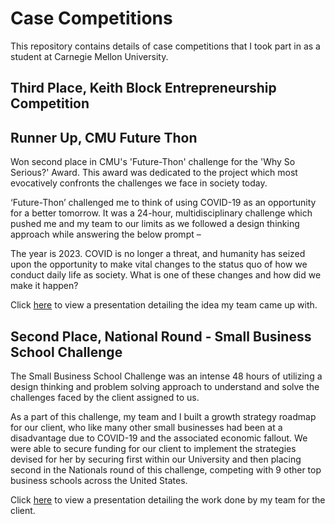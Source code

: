 # Case Competitions
This repository contains details of case competitions that I took part in as a student at Carnegie Mellon University. 


## Third Place, Keith Block Entrepreneurship Competition

## Runner Up, CMU Future Thon

Won second place in CMU's 'Future-Thon' challenge for the 'Why So Serious?' Award. This award was dedicated to the project which most evocatively confronts the challenges we face in society today.

‘Future-Thon’ challenged me to think of using COVID-19 as an opportunity for a better tomorrow. It was a 24-hour, multidisciplinary challenge which pushed me and my team to our limits as we followed a design thinking approach while answering the below prompt –

The year is 2023. COVID is no longer a threat, and humanity has seized upon the opportunity to make vital changes to the status quo of how we conduct daily life as society. What is one of these changes and how did we make it happen?

Click [here](FutureThon_ProjectBubble.pdf) to view a presentation detailing the idea my team came up with.

## Second Place, National Round - Small Business School Challenge

The Small Business School Challenge was an intense 48 hours of utilizing a design thinking and problem solving approach to understand and solve the challenges faced by the client assigned to us.

As a part of this challenge, my team and I built a growth strategy roadmap for our client, who like many other small businesses had been at a disadvantage due to COVID-19 and the associated economic fallout. We were able to secure funding for our client to implement the strategies devised for her by securing first within our University and then placing second in the Nationals round of this challenge, competing with 9 other top business schools across the United States.

Click [here](SmallBusinessSchoolChallenge.pdf) to view a presentation detailing the work done by my team for the client. 
